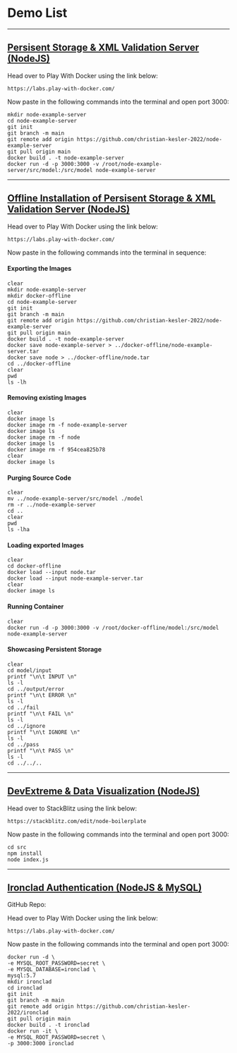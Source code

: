 # Demo List

----
## <a href="https://github.com/christian-kesler-2022/node-example-server">Persisent Storage & XML Validation Server (NodeJS)</a>

Head over to Play With Docker using the link below:

    https://labs.play-with-docker.com/
  
Now paste in the following commands into the terminal and open port 3000:

    mkdir node-example-server
    cd node-example-server
    git init
    git branch -m main
    git remote add origin https://github.com/christian-kesler-2022/node-example-server
    git pull origin main
    docker build . -t node-example-server
    docker run -d -p 3000:3000 -v /root/node-example-server/src/model:/src/model node-example-server
 
----
## <a href="https://github.com/christian-kesler-2022/node-example-server">Offline Installation of Persisent Storage & XML Validation Server (NodeJS)</a>

Head over to Play With Docker using the link below:

    https://labs.play-with-docker.com/
  
Now paste in the following commands into the terminal in sequence:

#### Exporting the Images

    clear
    mkdir node-example-server
    mkdir docker-offline
    cd node-example-server
    git init
    git branch -m main
    git remote add origin https://github.com/christian-kesler-2022/node-example-server
    git pull origin main
    docker build . -t node-example-server
    docker save node-example-server > ../docker-offline/node-example-server.tar
    docker save node > ../docker-offline/node.tar
    cd ../docker-offline
    clear
    pwd
    ls -lh
    
#### Removing existing Images

    clear
    docker image ls
    docker image rm -f node-example-server
    docker image ls
    docker image rm -f node
    docker image ls
    docker image rm -f 954cea825b78
    clear
    docker image ls

#### Purging Source Code
    
    clear
    mv ../node-example-server/src/model ./model
    rm -r ../node-example-server
    cd ..
    clear
    pwd
    ls -lha
    
#### Loading exported Images

    clear
    cd docker-offline
    docker load --input node.tar
    docker load --input node-example-server.tar
    clear
    docker image ls

#### Running Container
    
    clear
    docker run -d -p 3000:3000 -v /root/docker-offline/model:/src/model node-example-server

#### Showcasing Persistent Storage

    clear
    cd model/input
    printf "\n\t INPUT \n"
    ls -l
    cd ../output/error
    printf "\n\t ERROR \n"
    ls -l
    cd ../fail
    printf "\n\t FAIL \n"
    ls -l
    cd ../ignore
    printf "\n\t IGNORE \n"
    ls -l
    cd ../pass
    printf "\n\t PASS \n"
    ls -l
    cd ../../..

----
## <a href="https://github.com/christian-kesler-2022/node-boilerplate">DevExtreme & Data Visualization (NodeJS)</a>

Head over to StackBlitz using the link below:

    https://stackblitz.com/edit/node-boilerplate
  
Now paste in the following commands into the terminal and open port 3000:

    cd src
    npm install
    node index.js

----
## <a href="https://github.com/christian-kesler-2022/ironclad">Ironclad Authentication (NodeJS & MySQL)</a>

GitHub Repo:
  
    

Head over to Play With Docker using the link below:

    https://labs.play-with-docker.com/
  
Now paste in the following commands into the terminal and open port 3000:

    docker run -d \
    -e MYSQL_ROOT_PASSWORD=secret \
    -e MYSQL_DATABASE=ironclad \
    mysql:5.7
    mkdir ironclad
    cd ironclad
    git init
    git branch -m main
    git remote add origin https://github.com/christian-kesler-2022/ironclad
    git pull origin main
    docker build . -t ironclad
    docker run -it \
    -e MYSQL_ROOT_PASSWORD=secret \
    -p 3000:3000 ironclad
